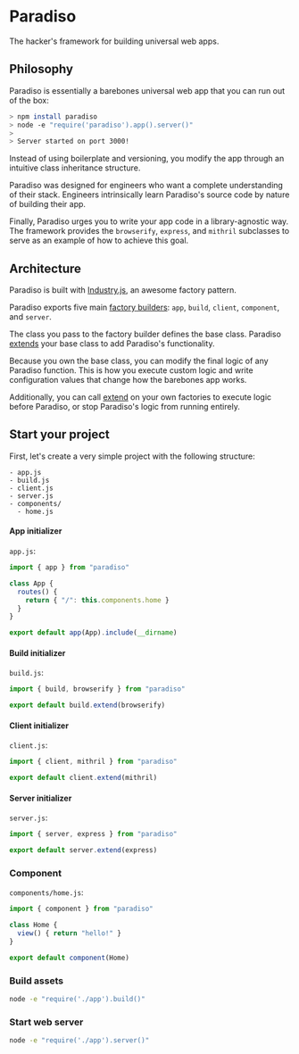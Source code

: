# Paradiso

The hacker's framework for building universal web apps.

## Philosophy

Paradiso is essentially a barebones universal web app that you can run out of the box:

```bash
> npm install paradiso
> node -e "require('paradiso').app().server()"
>
> Server started on port 3000!
```

Instead of using boilerplate and versioning, you modify the app through an intuitive class inheritance structure.

Paradiso was designed for engineers who want a complete understanding of their stack. Engineers intrinsically learn Paradiso's source code by nature of building their app.

Finally, Paradiso urges you to write your app code in a library-agnostic way. The framework provides the `browserify`, `express`, and `mithril` subclasses to serve as an example of how to achieve this goal.

## Architecture

Paradiso is built with [Industry.js](https://github.com/invrs/industry), an awesome factory pattern.

Paradiso exports five main [factory builders](https://github.com/invrs/industry/blob/master/READMORE.md#factory-basics): `app`, `build`, `client`, `component`, and `server`.

The class you pass to the factory builder defines the base class. Paradiso [extends](https://github.com/invrs/industry/blob/master/READMORE.md#extend-factories) your base class to add Paradiso's functionality.

Because you own the base class, you can modify the final logic of any Paradiso function. This is how you execute custom logic and write configuration values that change how the barebones app works.

Additionally, you can call [extend](https://github.com/invrs/industry/blob/master/READMORE.md#extend-factories) on your own factories to execute logic before Paradiso, or stop Paradiso's logic from running entirely.

## Start your project

First, let's create a very simple project with the following structure:

```
- app.js
- build.js
- client.js
- server.js
- components/
  - home.js
```

#### App initializer

`app.js`:

```js
import { app } from "paradiso"

class App {
  routes() {
    return { "/": this.components.home }
  }
}

export default app(App).include(__dirname)
```

#### Build initializer

`build.js`:

```js
import { build, browserify } from "paradiso"

export default build.extend(browserify)
```

#### Client initializer

`client.js`:

```js
import { client, mithril } from "paradiso"

export default client.extend(mithril)
```

#### Server initializer

`server.js`: 

```js
import { server, express } from "paradiso"

export default server.extend(express)
```

### Component

`components/home.js`:

```js
import { component } from "paradiso"

class Home {
  view() { return "hello!" }
}

export default component(Home)
```

### Build assets

```bash
node -e "require('./app').build()"
```

### Start web server

```bash
node -e "require('./app').server()"
```
